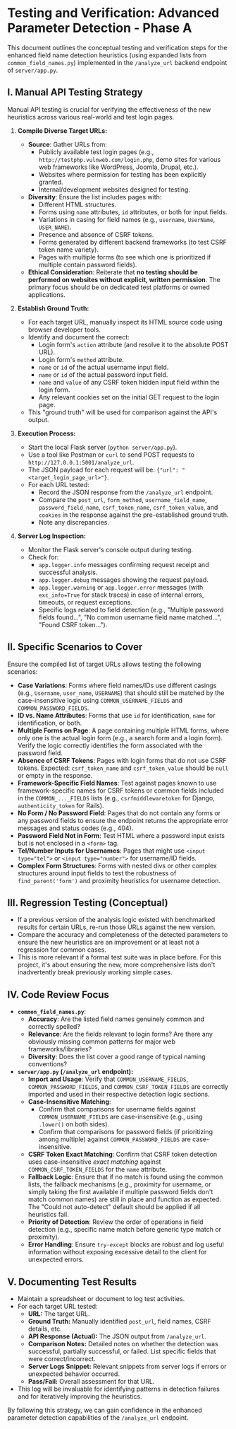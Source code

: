 # Testing and Verification: Advanced Parameter Detection - Phase A

This document outlines the conceptual testing and verification steps for the enhanced field name detection heuristics (using expanded lists from `common_field_names.py`) implemented in the `/analyze_url` backend endpoint of `server/app.py`.

## I. Manual API Testing Strategy

Manual API testing is crucial for verifying the effectiveness of the new heuristics across various real-world and test login pages.

1.  **Compile Diverse Target URLs:**
    *   **Source**: Gather URLs from:
        *   Publicly available test login pages (e.g., `http://testphp.vulnweb.com/login.php`, demo sites for various web frameworks like WordPress, Joomla, Drupal, etc.).
        *   Websites where permission for testing has been explicitly granted.
        *   Internal/development websites designed for testing.
    *   **Diversity**: Ensure the list includes pages with:
        *   Different HTML structures.
        *   Forms using `name` attributes, `id` attributes, or both for input fields.
        *   Variations in casing for field names (e.g., `username`, `UserName`, `USER_NAME`).
        *   Presence and absence of CSRF tokens.
        *   Forms generated by different backend frameworks (to test CSRF token name variety).
        *   Pages with multiple forms (to see which one is prioritized if multiple contain password fields).
    *   **Ethical Consideration**: Reiterate that **no testing should be performed on websites without explicit, written permission**. The primary focus should be on dedicated test platforms or owned applications.

2.  **Establish Ground Truth:**
    *   For each target URL, manually inspect its HTML source code using browser developer tools.
    *   Identify and document the correct:
        *   Login form's `action` attribute (and resolve it to the absolute POST URL).
        *   Login form's `method` attribute.
        *   `name` or `id` of the actual username input field.
        *   `name` or `id` of the actual password input field.
        *   `name` and `value` of any CSRF token hidden input field within the login form.
        *   Any relevant cookies set on the initial GET request to the login page.
    *   This "ground truth" will be used for comparison against the API's output.

3.  **Execution Process:**
    *   Start the local Flask server (`python server/app.py`).
    *   Use a tool like Postman or `curl` to send POST requests to `http://127.0.0.1:5001/analyze_url`.
    *   The JSON payload for each request will be: `{"url": "<target_login_page_url>"}`.
    *   For each URL tested:
        *   Record the JSON response from the `/analyze_url` endpoint.
        *   Compare the `post_url`, `form_method`, `username_field_name`, `password_field_name`, `csrf_token_name`, `csrf_token_value`, and `cookies` in the response against the pre-established ground truth.
        *   Note any discrepancies.

4.  **Server Log Inspection:**
    *   Monitor the Flask server's console output during testing.
    *   Check for:
        *   `app.logger.info` messages confirming request receipt and successful analysis.
        *   `app.logger.debug` messages showing the request payload.
        *   `app.logger.warning` or `app.logger.error` messages (with `exc_info=True` for stack traces) in case of internal errors, timeouts, or request exceptions.
        *   Specific logs related to field detection (e.g., "Multiple password fields found...", "No common username field name matched...", "Found CSRF token...").

## II. Specific Scenarios to Cover

Ensure the compiled list of target URLs allows testing the following scenarios:

*   **Case Variations**: Forms where field names/IDs use different casings (e.g., `Username`, `user_name`, `USERNAME`) that should still be matched by the case-insensitive logic using `COMMON_USERNAME_FIELDS` and `COMMON_PASSWORD_FIELDS`.
*   **ID vs. Name Attributes**: Forms that use `id` for identification, `name` for identification, or both.
*   **Multiple Forms on Page**: A page containing multiple HTML forms, where only one is the actual login form (e.g., a search form and a login form). Verify the logic correctly identifies the form associated with the password field.
*   **Absence of CSRF Tokens**: Pages with login forms that do not use CSRF tokens. Expected: `csrf_token_name` and `csrf_token_value` should be `null` or empty in the response.
*   **Framework-Specific Field Names**: Test against pages known to use framework-specific names for CSRF tokens or common fields included in the `COMMON_..._FIELDS` lists (e.g., `csrfmiddlewaretoken` for Django, `authenticity_token` for Rails).
*   **No Form / No Password Field**: Pages that do not contain any forms or any password fields to ensure the endpoint returns the appropriate error messages and status codes (e.g., 404).
*   **Password Field Not in Form**: Test HTML where a password input exists but is not enclosed in a `<form>` tag.
*   **Tel/Number Inputs for Usernames**: Pages that might use `<input type="tel">` or `<input type="number">` for username/ID fields.
*   **Complex Form Structures**: Forms with nested divs or other complex structures around input fields to test the robustness of `find_parent('form')` and proximity heuristics for username detection.

## III. Regression Testing (Conceptual)

*   If a previous version of the analysis logic existed with benchmarked results for certain URLs, re-run those URLs against the new version.
*   Compare the accuracy and completeness of the detected parameters to ensure the new heuristics are an improvement or at least not a regression for common cases.
*   This is more relevant if a formal test suite was in place before. For this project, it's about ensuring the new, more comprehensive lists don't inadvertently break previously working simple cases.

## IV. Code Review Focus

*   **`common_field_names.py`**:
    *   **Accuracy**: Are the listed field names genuinely common and correctly spelled?
    *   **Relevance**: Are the fields relevant to login forms? Are there any obviously missing common patterns for major web frameworks/libraries?
    *   **Diversity**: Does the list cover a good range of typical naming conventions?
*   **`server/app.py` (`/analyze_url` endpoint):**
    *   **Import and Usage**: Verify that `COMMON_USERNAME_FIELDS`, `COMMON_PASSWORD_FIELDS`, and `COMMON_CSRF_TOKEN_FIELDS` are correctly imported and used in their respective detection logic sections.
    *   **Case-Insensitive Matching**:
        *   Confirm that comparisons for username fields against `COMMON_USERNAME_FIELDS` are case-insensitive (e.g., using `.lower()` on both sides).
        *   Confirm that comparisons for password fields (if prioritizing among multiple) against `COMMON_PASSWORD_FIELDS` are case-insensitive.
    *   **CSRF Token Exact Matching**: Confirm that CSRF token detection uses case-insensitive *exact matching* against `COMMON_CSRF_TOKEN_FIELDS` for the `name` attribute.
    *   **Fallback Logic**: Ensure that if no match is found using the common lists, the fallback mechanisms (e.g., proximity for username, or simply taking the first available if multiple password fields don't match common names) are still in place and function as expected. The "Could not auto-detect" default should be applied if all heuristics fail.
    *   **Priority of Detection**: Review the order of operations in field detection (e.g., specific name match before generic type match or proximity).
    *   **Error Handling**: Ensure `try-except` blocks are robust and log useful information without exposing excessive detail to the client for unexpected errors.

## V. Documenting Test Results

*   Maintain a spreadsheet or document to log test activities.
*   For each target URL tested:
    *   **URL:** The target URL.
    *   **Ground Truth:** Manually identified `post_url`, field names, CSRF details, etc.
    *   **API Response (Actual):** The JSON output from `/analyze_url`.
    *   **Comparison Notes:** Detailed notes on whether the detection was successful, partially successful, or failed. List specific fields that were correct/incorrect.
    *   **Server Logs Snippet:** Relevant snippets from server logs if errors or unexpected behavior occurred.
    *   **Pass/Fail:** Overall assessment for that URL.
*   This log will be invaluable for identifying patterns in detection failures and for iteratively improving the heuristics.

By following this strategy, we can gain confidence in the enhanced parameter detection capabilities of the `/analyze_url` endpoint.
